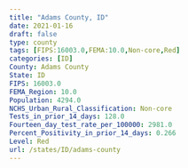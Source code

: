 ```yaml
---
title: "Adams County, ID"
date: 2021-01-16
draft: false
type: county
tags: [FIPS:16003.0,FEMA:10.0,Non-core,Red]
categories: [ID]
County: Adams County
State: ID
FIPS: 16003.0
FEMA_Region: 10.0
Population: 4294.0
NCHS_Urban_Rural_Classification: Non-core
Tests_in_prior_14_days: 128.0
Fourteen_day_test_rate_per_100000: 2981.0
Percent_Positivity_in_prior_14_days: 0.266
Level: Red
url: /states/ID/adams-county
---
```



